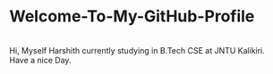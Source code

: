 # Welcome-To-My-GitHub-Profile
<br>
Hi, Myself Harshith currently studying in B.Tech CSE at JNTU Kalikiri. <br>Have a nice Day.
